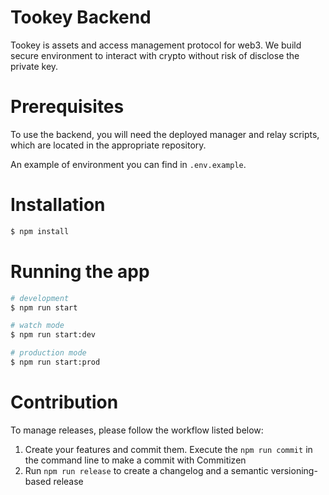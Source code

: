 # Tookey Backend

Tookey is assets and access management protocol for web3. We build secure environment to interact with crypto without risk of disclose the private key.

# Prerequisites

To use the backend, you will need the deployed manager and relay scripts, which are located in the appropriate repository.

Аn example of environment you can find in `.env.example`.

# Installation

```bash
$ npm install
```

# Running the app

```bash
# development
$ npm run start

# watch mode
$ npm run start:dev

# production mode
$ npm run start:prod
```

# Contribution

To manage releases, please follow the workflow listed below:

1. Create your features and commit them. Execute the `npm run commit` in the command line to make a commit with Commitizen
2. Run `npm run release` to create a changelog and a semantic versioning-based release
